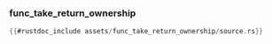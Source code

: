 ### func_take_return_ownership

```rust
{{#rustdoc_include assets/func_take_return_ownership/source.rs}}
```
<div class="flex-container vis_block" style="position:relative; margin-left:-75px; margin-right:-75px; display: none;">
	<object type="image/svg+xml" class="func_take_return_ownership code_panel" data="assets/func_take_return_ownership/vis_code.svg"></object>
	<object type="image/svg+xml" class="func_take_return_ownership tl_panel" data="assets/func_take_return_ownership/vis_timeline.svg" style="width: auto;" onmouseenter="helpers('func_take_return_ownership')"></object>
</div>